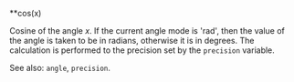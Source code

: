 **cos(x)

Cosine of the angle _x_. If the current angle mode is 'rad', then the
value of the angle is taken to be in radians, otherwise it is in
degrees. The calculation is performed to the precision set by the
`precision` variable. 

See also: `angle`, `precision`.
